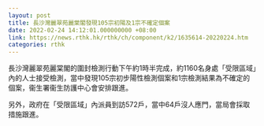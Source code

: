 ```yaml
---
layout: post
title: 長沙灣麗翠苑麗棠閣發現105宗初陽及1宗不確定個案
date: 2022-02-24 14:12:01.000000000 +08:00
link: https://news.rthk.hk/rthk/ch/component/k2/1635614-20220224.htm
categories: rthk
---
```


長沙灣麗翠苑麗棠閣的圍封檢測行動下午約1時半完成，約1160名身處「受限區域」內的人士接受檢測，當中發現105宗初步陽性檢測個案和1宗檢測結果為不確定的個案，衞生署衞生防護中心會安排跟進。

另外，政府在「受限區域」內派員到訪572戶，當中64戶沒人應門，當局會採取措施跟進。

